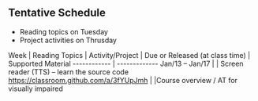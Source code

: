 ## Tentative Schedule

* Reading topics on Tuesday
* Project activities on Thrusday

Week | Reading Topics | Activity/Project | Due or Released (at class time) | Supported Material
------------ | -------------
Jan/13 – Jan/17 |  | Screen reader (TTS) – learn the source code https://classroom.github.com/a/3fYUpJmh |  |Course
overview / AT for visually impaired
